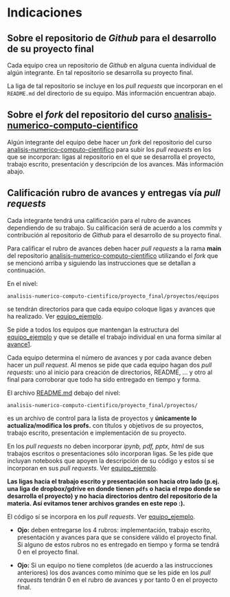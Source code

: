 # Indicaciones

## Sobre el repositorio de *Github* para el desarrollo de su proyecto final

Cada equipo crea un repositorio de *Github* en alguna cuenta individual de algún integrante. En tal repositorio se desarrolla su proyecto final.

La liga de tal repositorio se incluye en los *pull requests* que incorporan en el `README.md` del directorio de su equipo. Más información encuentran abajo.

## Sobre el *fork* del repositorio del curso [analisis-numerico-computo-cientifico](https://github.com/ITAM-DS/analisis-numerico-computo-cientifico)

Algún integrante del equipo debe hacer un *fork* del repositorio del curso [analisis-numerico-computo-cientifico](https://github.com/ITAM-DS/analisis-numerico-computo-cientifico) para subir los *pull requests* en los que se incorporan: ligas al repositorio en el que se desarrolla el proyecto, trabajo escrito, presentación y descripción de los avances. Más información abajo.

## Calificación rubro de avances y entregas vía *pull requests*

Cada integrante tendrá una calificación para el rubro de avances dependiendo de su trabajo. Su calificación será de acuerdo a los *commits* y contribución al repositorio de *Github* para el desarrollo de su proyecto final.

Para calificar el rubro de avances deben hacer *pull requests* a la rama **main** del repositorio [analisis-numerico-computo-cientifico](https://github.com/ITAM-DS/analisis-numerico-computo-cientifico) utilizando el *fork* que se mencionó arriba y siguiendo las instrucciones que se detallan a continuación.

En el nivel:  

`analisis-numerico-computo-cientifico/proyecto_final/proyectos/equipos`

se tendrán directorios para que cada equipo coloque ligas y avances que ha realizado. Ver [equipo_ejemplo](../proyectos/equipos/equipo_ejemplo). 

Se pide a todos los equipos que mantengan la estructura del [equipo_ejemplo](../proyectos/equipos/equipo_ejemplo) y que se detalle el trabajo individual en una forma similar al [avance1](https://github.com/ITAM-DS/analisis-numerico-computo-cientifico/tree/optimizacion-2022/proyecto_final/proyectos/equipos/equipo_ejemplo/avance1).

Cada equipo determina el número de avances y por cada avance deben hacer un *pull request*. Al menos se pide que cada equipo hagan dos *pull requests*: uno al inicio para creación de directorios, README, ... y otro al final para corroborar que todo ha sido entregado en tiempo y forma.

El archivo [README.md](../proyectos) debajo del nivel:

 `analisis-numerico-computo-cientifico/proyecto_final/proyectos/
` 

es un archivo de control para la lista de proyectos y **únicamente lo actualiza/modifica los profs.** con títulos y objetivos de su proyectos, trabajo escrito, presentación e implementación de su proyecto.

En los *pull requests* no deben incorporar *ipynb, pdf, pptx, html* de sus trabajos escritos o presentaciones sólo incorporan ligas. Se les pide que incluyan notebooks que apoyen la descripción de su código y estos sí se incorporan en sus *pull requests*. Ver [equipo_ejemplo](../proyectos/equipos/equipo_ejemplo). 

**Las ligas hacia el trabajo escrito y presentación son hacia otro lado (p.ej. una liga de dropbox/gdrive en donde tienen `pdfs` o hacia el repo donde se desarrolla el proyecto) y no hacia directorios dentro del repositorio de la materia. Así evitamos tener archivos grandes en este repo :).** 

El código sí se incorpora en los *pull requests*. Ver [equipo_ejemplo](../proyectos/equipos/equipo_ejemplo).  

* **Ojo:** deben entregarse los 4 rubros: implementación, trabajo escrito, presentación y avances para que se considere válido el proyecto final. Si alguno de estos rubros no es entregado en tiempo y forma se tendrá 0 en el proyecto final.

* **Ojo:** Si un equipo no tiene completos (de acuerdo a las instrucciones anteriores) los dos avances como mínimo que se les pide en los *pull requests* tendrán 0 en el rubro de avances y por tanto 0 en el proyecto final.
